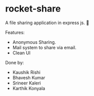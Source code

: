 # rocket-share
A file sharing application in express js. 🚀

Features:
- Anonymous Sharing.
- Mail system to share via email.
- Clean UI

Done by:
- Kaushik Rishi
- Bhavesh Kumar
- Srineer Kaleri
- Karthik Konyala

